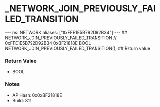 # _NETWORK_JOIN_PREVIOUSLY_FAILED_TRANSITION

--- ns: NETWORK aliases: ["0xFFE1E5B792D92B34"] --- ## NETWORK_JOIN_PREVIOUSLY_FAILED_TRANSITION  // 0xFFE1E5B792D92B34 0xBF21818E BOOL NETWORK_JOIN_PREVIOUSLY_FAILED_TRANSITION();  ## Return value

### Return Value
* BOOL

### Notes
* AP Hash: 0x0xBF21818E
* Build: 811

